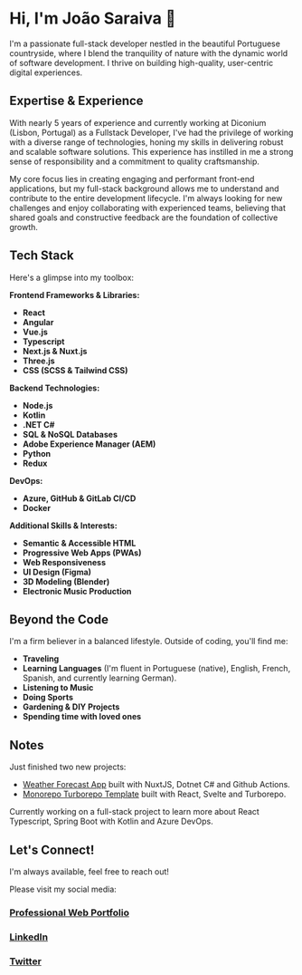 # Hi, I'm João Saraiva 👋

I'm a passionate full-stack developer nestled in the beautiful Portuguese countryside, where I blend the tranquility of nature with the dynamic world of software development. I thrive on building high-quality, user-centric digital experiences.

## Expertise & Experience

With nearly 5 years of experience and currently working at Diconium (Lisbon, Portugal) as a Fullstack Developer, I've had the privilege of working with a diverse range of technologies, honing my skills in delivering robust and scalable software solutions. This experience has instilled in me a strong sense of responsibility and a commitment to quality craftsmanship.

My core focus lies in creating engaging and performant front-end applications, but my full-stack background allows me to understand and contribute to the entire development lifecycle. I'm always looking for new challenges and enjoy collaborating with experienced teams, believing that shared goals and constructive feedback are the foundation of collective growth.

## Tech Stack

Here's a glimpse into my toolbox:

**Frontend Frameworks & Libraries:**

* **React** 
* **Angular** 
* **Vue.js** 
* **Typescript** 
* **Next.js & Nuxt.js**
* **Three.js**
* **CSS (SCSS & Tailwind CSS)** 

**Backend Technologies:**

* **Node.js**
* **Kotlin**
* **.NET C#**
* **SQL & NoSQL Databases** 
* **Adobe Experience Manager (AEM)** 
* **Python** 
* **Redux**

**DevOps:**

* **Azure, GitHub & GitLab CI/CD**
* **Docker** 


**Additional Skills & Interests:**

* **Semantic & Accessible HTML**
* **Progressive Web Apps (PWAs)**
* **Web Responsiveness**
* **UI Design (Figma)** 
* **3D Modeling (Blender)**
* **Electronic Music Production** 

## Beyond the Code

I'm a firm believer in a balanced lifestyle. Outside of coding, you'll find me:

* **Traveling**
* **Learning Languages** (I'm fluent in Portuguese (native), English, French, Spanish, and currently learning German).
* **Listening to Music**
* **Doing Sports**
* **Gardening & DIY Projects**
* **Spending time with loved ones**

## Notes

Just finished two new projects: 
- [Weather Forecast App](https://github.com/Johnnydev001/weather-forecast) built with NuxtJS, Dotnet C# and Github Actions.
- [Monorepo Turborepo Template](https://github.com/Johnnydev001/mono-repo-turbo-template) built with React, Svelte and Turborepo.

Currently working on a full-stack project to learn more about React Typescript, Spring Boot with Kotlin and Azure DevOps.

## Let's Connect!

I'm always available, feel free to reach out!

Please visit my social media: 

### [Professional Web Portfolio](https://joao-saraiva-dev.netlify.app/)

### [LinkedIn](https://www.linkedin.com/in/jo%C3%A3o-saraiva-ab662b197/)
### [Twitter](https://x.com/JohnnySaraiva00)
